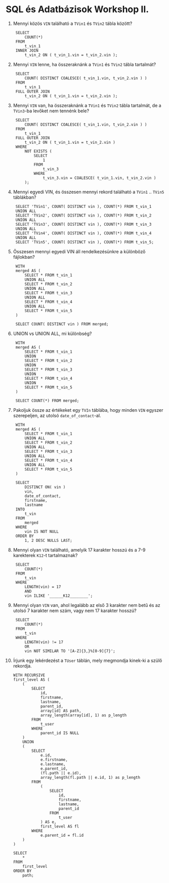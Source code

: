 # SQL és Adatbázisok Workshop II.

1. Mennyi közös `VIN` található a `TVin1` és `TVin2` tábla között?

		SELECT
			COUNT(*)
		FROM
			t_vin_1
		INNER JOIN
			t_vin_2 ON ( t_vin_1.vin = t_vin_2.vin );

2. Mennyi `VIN` lenne, ha összeraknánk a `TVin1` és `TVin2` tábla tartalmát?

		SELECT
			COUNT( DISTINCT COALESCE( t_vin_1.vin, t_vin_2.vin ) )
		FROM
			t_vin_1
		FULL OUTER JOIN
			t_vin_2 ON ( t_vin_1.vin = t_vin_2.vin );

3. Mennyi `VIN` van, ha összeraknánk a `TVin1` és `TVin2` tábla tartalmát, de a `TVin3`-ba levőket nem tennénk bele?

		SELECT
			COUNT( DISTINCT COALESCE( t_vin_1.vin, t_vin_2.vin ) )
		FROM
			t_vin_1
		FULL OUTER JOIN
			t_vin_2 ON ( t_vin_1.vin = t_vin_2.vin )
		WHERE
			NOT EXISTS (
				SELECT
					1
				FROM
					t_vin_3
				WHERE
					t_vin_3.vin = COALESCE( t_vin_1.vin, t_vin_2.vin )
			);

4. Mennyi egyedi VIN, és összesen mennyi rekord található a `TVin1` .. `TVin5` táblákban?

		SELECT 'TVin1', COUNT( DISTINCT vin ), COUNT(*) FROM t_vin_1
		UNION ALL
		SELECT 'TVin2', COUNT( DISTINCT vin ), COUNT(*) FROM t_vin_2
		UNION ALL
		SELECT 'TVin3', COUNT( DISTINCT vin ), COUNT(*) FROM t_vin_3
		UNION ALL
		SELECT 'TVin4', COUNT( DISTINCT vin ), COUNT(*) FROM t_vin_4
		UNION ALL
		SELECT 'TVin5', COUNT( DISTINCT vin ), COUNT(*) FROM t_vin_5;

5. Összesen mennyi egyedi VIN áll rendelkezésünkre a különböző fájlokban?

		WITH 
		merged AS (
			SELECT * FROM t_vin_1
			UNION ALL
			SELECT * FROM t_vin_2
			UNION ALL
			SELECT * FROM t_vin_3
			UNION ALL
			SELECT * FROM t_vin_4
			UNION ALL
			SELECT * FROM t_vin_5
		)
		
		SELECT COUNT( DISTINCT vin ) FROM merged;

6. UNION vs UNION ALL, mi különbség?
	
		WITH 
		merged AS (
			SELECT * FROM t_vin_1
			UNION
			SELECT * FROM t_vin_2
			UNION
			SELECT * FROM t_vin_3
			UNION
			SELECT * FROM t_vin_4
			UNION
			SELECT * FROM t_vin_5
		)
		
		SELECT COUNT(*) FROM merged;

7. Pakoljuk össze az értékeket egy `TVIn` táblába, hogy minden `VIN` egyszer szerepeljen, az utolsó `date_of_contact`-al.

		WITH 
		merged AS (
			SELECT * FROM t_vin_1
			UNION ALL
			SELECT * FROM t_vin_2
			UNION ALL
			SELECT * FROM t_vin_3
			UNION ALL
			SELECT * FROM t_vin_4
			UNION ALL
			SELECT * FROM t_vin_5
		)
		
		SELECT
			DISTINCT ON( vin )
			vin,
			date_of_contact,
			firstname,
			lastname
		INTO
			t_vin
		FROM
			merged
		WHERE
			vin IS NOT NULL
		ORDER BY
			1, 2 DESC NULLS LAST;

8. Mennyi olyan `VIN` található, amelyik 17 karakter hosszú és a 7-9 karekterek `K12`-t tartalmaznak?

		SELECT
			COUNT(*)
		FROM
			t_vin
		WHERE
			LENGTH(vin) = 17
			AND
			vin ILIKE '______K12________';

9. Mennyi olyan `VIN` van, ahol legalább az első 3 karakter nem betű és az utolsó 7 karakter nem szám, vagy nem 17 karakter hosszú?

		SELECT
			COUNT(*)
		FROM
			t_vin
		WHERE
			LENGTH(vin) != 17
			OR
			vin NOT SIMILAR TO '[A-Z]{3,}%[0-9]{7}';

10. Írjunk egy lekérdezést a `TUser` táblán, mely megmondja kinek-ki a szülő rekordja.

		WITH RECURSIVE 
		first_level AS (
		    (
		        SELECT 
		            id, 
		            firstname,
		            lastname, 
		            parent_id, 
		            array[id] AS path, 
		            array_length(array[id], 1) as p_length 
		        FROM 
		            t_user
		        WHERE
		            parent_id IS NULL
		    )
		    UNION
		    (
		        SELECT 
		            e.id, 
		            e.firstname,
		            e.lastname, 
		            e.parent_id, 
		            (fl.path || e.id), 
		            array_length(fl.path || e.id, 1) as p_length
		        FROM
		            (
		                SELECT 
		                    id, 
		                    firstname,
		                    lastname,
		                    parent_id 
		                FROM 
		                    t_user
		            ) AS e, 
		            first_level AS fl
		        WHERE 
		            e.parent_id = fl.id
		    )
		)
		
		SELECT 
		    * 
		FROM 
		    first_level 
		ORDER BY 
		    path;